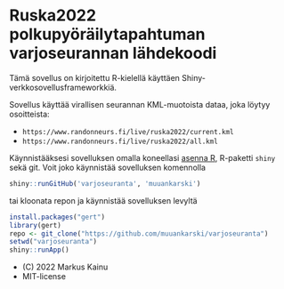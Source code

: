 # Ruska2022 polkupyöräilytapahtuman varjoseurannan lähdekoodi

Tämä sovellus on kirjoitettu R-kielellä käyttäen Shiny-verkkosovellusframeworkkiä.

Sovellus käyttää virallisen seurannan KML-muotoista dataa, joka löytyy osoitteista: 

  - `https://www.randonneurs.fi/live/ruska2022/current.kml`
  - `https://www.randonneurs.fi/live/ruska2022/all.kml`

Käynnistääksesi sovelluksen omalla koneellasi [asenna R](), R-paketti `shiny` sekä git. Voit joko käynnistää sovelluksen komennolla 

```r
shiny::runGitHub('varjoseuranta', 'muuankarski')
```

tai kloonata repon ja käynnistää sovelluksen levyltä

```r
install.packages("gert")
library(gert)
repo <- git_clone("https://github.com/muuankarski/varjoseuranta")
setwd("varjoseuranta")
shiny::runApp()
```

- (C) 2022 Markus Kainu
- MIT-license

